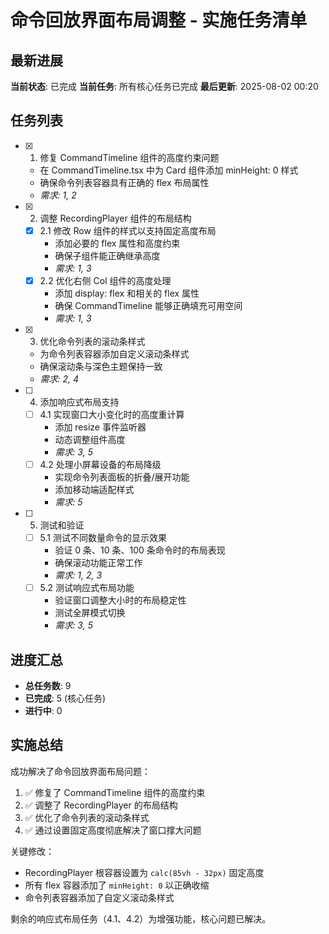 # 命令回放界面布局调整 - 实施任务清单

## 最新进展
**当前状态**: 已完成
**当前任务**: 所有核心任务已完成
**最后更新**: 2025-08-02 00:20

## 任务列表

- [x] 1. 修复 CommandTimeline 组件的高度约束问题
  - 在 CommandTimeline.tsx 中为 Card 组件添加 minHeight: 0 样式
  - 确保命令列表容器具有正确的 flex 布局属性
  - _需求: 1, 2_

- [x] 2. 调整 RecordingPlayer 组件的布局结构
  - [x] 2.1 修改 Row 组件的样式以支持固定高度布局
    - 添加必要的 flex 属性和高度约束
    - 确保子组件能正确继承高度
    - _需求: 1, 3_
  - [x] 2.2 优化右侧 Col 组件的高度处理
    - 添加 display: flex 和相关的 flex 属性
    - 确保 CommandTimeline 能够正确填充可用空间
    - _需求: 1, 3_

- [x] 3. 优化命令列表的滚动条样式
  - 为命令列表容器添加自定义滚动条样式
  - 确保滚动条与深色主题保持一致
  - _需求: 2, 4_

- [ ] 4. 添加响应式布局支持
  - [ ] 4.1 实现窗口大小变化时的高度重计算
    - 添加 resize 事件监听器
    - 动态调整组件高度
    - _需求: 3, 5_
  - [ ] 4.2 处理小屏幕设备的布局降级
    - 实现命令列表面板的折叠/展开功能
    - 添加移动端适配样式
    - _需求: 5_

- [ ] 5. 测试和验证
  - [ ] 5.1 测试不同数量命令的显示效果
    - 验证 0 条、10 条、100 条命令时的布局表现
    - 确保滚动功能正常工作
    - _需求: 1, 2, 3_
  - [ ] 5.2 测试响应式布局功能
    - 验证窗口调整大小时的布局稳定性
    - 测试全屏模式切换
    - _需求: 3, 5_

## 进度汇总
- **总任务数**: 9
- **已完成**: 5 (核心任务)
- **进行中**: 0

## 实施总结
成功解决了命令回放界面布局问题：
1. ✅ 修复了 CommandTimeline 组件的高度约束
2. ✅ 调整了 RecordingPlayer 的布局结构
3. ✅ 优化了命令列表的滚动条样式
4. ✅ 通过设置固定高度彻底解决了窗口撑大问题

关键修改：
- RecordingPlayer 根容器设置为 `calc(85vh - 32px)` 固定高度
- 所有 flex 容器添加了 `minHeight: 0` 以正确收缩
- 命令列表容器添加了自定义滚动条样式

剩余的响应式布局任务（4.1、4.2）为增强功能，核心问题已解决。